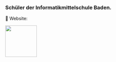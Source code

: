 <h3>Schüler der Informatikmittelschule Baden.</h3>

🍬 Website:

[<img src="https://github.com/user-attachments/assets/1ad5191e-efbe-41a1-83b8-eb3cbfef1c54" width="100"/>](https://vrmarek.me)

